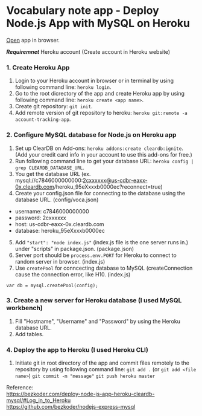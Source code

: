 # Vocabulary note app - Deploy Node.js App with MySQL on Heroku

<a href="https://vocabulary-note-app.herokuapp.com/">Open</a> app in browser.

***Requiremnet***
Heroku account (Create account in Heroku website)


### 1. Create Heroku App
1) Login to your Heroku account in browser or in terminal by using following command line: `heroku login`.
2) Go to the root dicrectory of the app and create Heroku app by using following command line: `heroku create <app name>`.
3) Create git repository: `git init`.
4) Add remote version of git repository to heroku: `heroku git:remote -a account-tracking-app`.


### 2. Configure MySQL database for Node.js on Heroku app
1) Set up ClearDB on Add-ons: `heroku addons:create cleardb:ignite`. (Add your credit card info in your account to use this add-ons for free.)
2) Run following command line to get your database URL: `heroku config | grep CLEARDB_DATABASE_URL`.
3) You get the database URL (ex. mysql://c7846000000000:2cxxxxxx@us-cdbr-eaxx-0x.cleardb.com/heroku_95eXxxxb0000ec?reconnect=true)
4) Create your config.json file for connecting to the database using the database URL. (config/voca.json)

 - username: c7846000000000
 - password: 2cxxxxxx
 - host: us-cdbr-eaxx-0x.cleardb.com
 - database: heroku_95eXxxxb0000ec

5) Add `"start": "node index.js"` (index.js file is the one server runs in.) under "scripts" in package.json. (package.json)
6) Server port should be `process.env.PORT` for Heroku to connect to random server in browser. (index.js)
7) Use `createPool` for conncecting database to MySQL (createConnection cause the connection error, like H10. (index.js)

`var db = mysql.createPool(config);`

### 3. Create a new server for Heroku database (I used MySQL workbench)
1) Fill "Hostname", "Username" and "Password" by using the Heroku database URL.
2) Add tables.

### 4. Deploy the app to Heroku (I used Heroku CLI)
1) Initiate git in root directory of the app and commit files remotely to the repository by using following command line: 
`git add .` (or `git add <file name>`)
`git commit -m "message"`
`git push heroku master`


Reference:<br/>
https://bezkoder.com/deploy-node-js-app-heroku-cleardb-mysql/#Log_in_to_Heroku <br/>
https://github.com/bezkoder/nodejs-express-mysql
